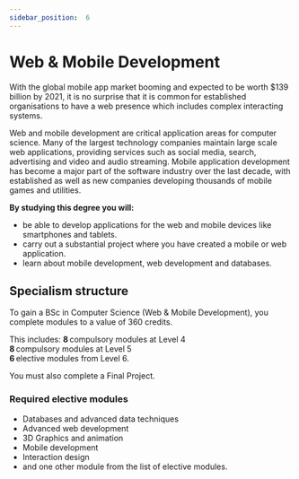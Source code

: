 ```yaml
---
sidebar_position:  6
---
```


# Web & Mobile Development

With the global mobile app market booming and expected to be worth $139 billion by 2021, it is no surprise that it is common for established organisations to have a web presence which includes complex interacting systems.

Web and mobile development are critical application areas for computer science. Many of the largest technology companies maintain large scale web applications, providing services such as social media, search, advertising and video and audio streaming. Mobile application development has become a major part of the software industry over the last decade, with established as well as new companies developing thousands of mobile games and utilities.

**By studying this degree you will:**

- be able to develop applications for the web and mobile devices like smartphones and tablets.
- carry out a substantial project where you have created a mobile or web application.
- learn about mobile development, web development and databases.

## Specialism structure

To gain a BSc in Computer Science (Web & Mobile Development), you complete modules to a value of 360 credits.

This includes:
**8** compulsory modules at Level 4  
**8** compulsory modules at Level 5  
**6** elective modules from Level 6.

You must also complete a Final Project.

### Required elective modules

- Databases and advanced data techniques
- Advanced web development
- 3D Graphics and animation
- Mobile development
- Interaction design
- and one other module from the list of elective modules.
